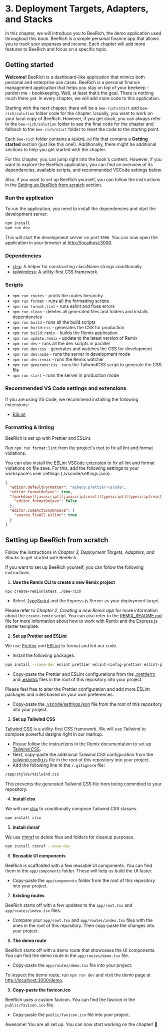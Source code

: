 # 3. Deployment Targets, Adapters, and Stacks

In this chapter, we will introduce you to BeeRich, the demo application used throughout this book. BeeRich is a simple personal finance app that allows you to track your expenses and income. Each chapter will add more features to BeeRich and focus on a specific topic.

## Getting started

**Welcome!** BeeRich is a dashboard-like application that mimics both personal and enterprise use cases. BeeRich is a personal finance management application that helps you stay on top of your beekeep - pardon me - bookkeeping. Well, at least that’s the goal. There is nothing much there yet. In every chapter, we will add more code to this application.

Starting with the next chapter, there will be a `bee-rich/start` and `bee-rich/solution` folder code for the chapter. Usually, you want to work on your local copy of BeeRich. However, if you get stuck, you can always refer to the `bee-rich/solution` folder to see the final code for the chapter and fallback to the `bee-rich/start` folder to reset the code to the starting point.

Each `bee-rich` folder contains a `README.md` file that contains a **Getting started** section (just like this one!). Additionally, there might be additional sections to help you get started with the chapter.

For this chapter, you can jump right into the book's content. However, if you want to explore the BeeRich application, you can find an overview of its dependencies, available scripts, and recommended VSCode settings below.

Also, if you want to set up BeeRich yourself, you can follow the instructions in the [Setting up BeeRich from scratch](#setting-up-beerich-from-scratch) section.

### Run the application

To run the application, you need to install the dependencies and start the development server:

```sh
npm install
npm run dev
```

This will start the development server on port `3000`. You can now open the application in your browser at [http://localhost:3000](http://localhost:3000).

### Dependencies

- [clsx](https://www.npmjs.com/package/clsx): A helper for constructing className strings conditionally.
- [tailwindcss](https://tailwindcss.com/): A utility-first CSS framework.

### Scripts

- `npm run routes` - prints the routes hierarchy
- `npm run format` - runs all the formatting scripts
- `npm run format:lint` - runs eslint and fixes errors
- `npm run clean` - deletes all generated files and folders and installs dependencies
- `npm run build` - runs all the build scripts
- `npm run build:css` - generates the CSS for production
- `npm run build:remix` - builds the Remix application
- `npm run update:remix` - update to the latest version of Remix
- `npm run dev` - runs all the dev scripts in parallel
- `npm run dev:css` - generates and watches the CSS for development
- `npm run dev:node` - runs the server in development mode
- `npm run dev:remix` - runs the Remix watcher
- `npm run generate:css` - runs the TailwindCSS script to generate the CSS file
- `npm run start` - runs the server in production mode

### Recommended VS Code settings and extensions

If you are using VS Code, we recommend installing the following extensions:

- [ESLint](https://marketplace.visualstudio.com/items?itemName=dbaeumer.vscode-eslint)

### Formatting & linting

BeeRich is set up with Prettier and ESLint.

Run `npm run format:lint` from the project's root to fix all lint and format violations.

You can also install the [ESLint VSCode extension](https://marketplace.visualstudio.com/items?itemName=dbaeumer.vscode-eslint) to fix all lint and format violations on file save. For this, add the following settings to your workspace's user settings (./vscode/settings.json):

```json
{
  "editor.defaultFormatter": "esbenp.prettier-vscode",
  "editor.formatOnSave": true,
  "[markdown][javascript][javascriptreact][typescript][typescriptreact]": {
    "editor.formatOnSave": false
  },
  "editor.codeActionsOnSave": {
    "source.fixAll.eslint": true
  }
}
```

## Setting up BeeRich from scratch

Follow the instructions in _Chapter 3, Deployment Targets, Adapters, and Stacks_ to get started with BeeRich.

If you want to set up BeeRich yourself, you can follow the following instructions.

1. **Use the Remix CLI to create a new Remix project**

```bash
npx create-remix@latest ./bee-rich
```

- Select [TypeScript](https://www.typescriptlang.org/) and the Express.js Server as your deployment target.

Please refer to _Chapter 2, Creating a new Remix app_ for more information about the `create-remix` script. You can also refer to the [REMIX_README.md](./REMIX_README.md) file for more information about how to work with Remix and the Express.js starter template.

2. **Set up Prettier and ESLint**

We use [Prettier](https://prettier.io/) and [ESLint](https://eslint.org/) to format and lint our code.

- Install the following packages:

```bash
npm install --save-dev eslint prettier eslint-config-prettier eslint-plugin-html eslint-plugin-jsx-a11y eslint-plugin-prettier eslint-plugin-react
```

- Copy-paste the Prettier and ESLint configurations from the [.prettierrc](./.prettierrc.js) and [.eslintrc](./.eslintrc.js) files in the root of this repository into your project.

Please feel free to alter the Prettier configuration and add more ESLint packages and rules based on your own preferences.

- Copy-paste the [.vscode/settings.json](./.vscode/settings.json) file from the root of this repository into your project.

3. **Set up Tailwind CSS**

[Tailwind CSS](https://tailwindcss.com/) is a utility-first CSS framework. We will use Tailwind to compose powerful designs right in our markup.

- Please follow the instructions in the Remix documentation to set up [Tailwind CSS](https://remix.run/docs/en/v1/guides/styling#tailwind-css).
- Next, copy-paste the additional Tailwind CSS configuration from the [tailwind.config.js](./tailwind.config.js) file in the root of this repository into your project.
- Add the following line to the `/.gitignore` file:

```txt
/app/styles/tailwind.css
```

This prevents the generated Tailwind CSS file from being committed to your repository.

4. **Install clsx**

We will use [clsx](https://www.npmjs.com/package/clsx) to conditionally compose Tailwind CSS classes.

```bash
npm install clsx
```

5. **Install rimraf**

We use [rimraf](https://www.npmjs.com/package/rimraf) to delete files and folders for cleanup purposes.

```bash
npm install rimraf --save-dev
```

6. **Reusable UI components**

BeeRich is scaffolded with a few reusable UI components. You can find them in the `app/components` folder. These will help us build the UI faster.

- Copy-paste the `app/components` folder from the root of this repository into your project.

7. **Existing routes**

BeeRich starts off with a few updates to the `app/root.tsx` and `app/routes/index.tsx` files.

- Compare your `app/root.tsx` and `app/routes/index.tsx` files with the ones in the root of this repository. Then copy-paste the changes into your project.

8. **The demo route**

BeeRich starts off with a demo route that showcases the UI components. You can find the demo route in the `app/routes/demo.tsx` file.

- Copy-paste the `app/routes/demo.tsx` file into your project.

To inspect the demo route, run `npm run dev` and visit the demo page at [http://localhost:3000/demo](http://localhost:3000/demo).

9. **Copy-paste the favicon.ico**

BeeRich uses a custom favicon. You can find the favicon in the `public/favicon.ico` file.

- Copy-paste the `public/favicon.ico` file into your project.

Awesome! You are all set up. You can now start working on the chapter! 🥳
